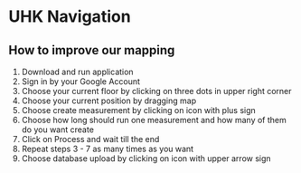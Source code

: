 # UHK Navigation

## How to improve our mapping

1. Download and run application
2. Sign in by your Google Account
3. Choose your current floor by clicking on three dots in upper right corner
4. Choose your current position by dragging map
5. Choose create measurement by clicking on icon with plus sign
6. Choose how long should run one measurement and how many of them do you want create
7. Click on Process and wait till the end
8. Repeat steps 3 - 7 as many times as you want
9. Choose database upload by clicking on icon with upper arrow sign
